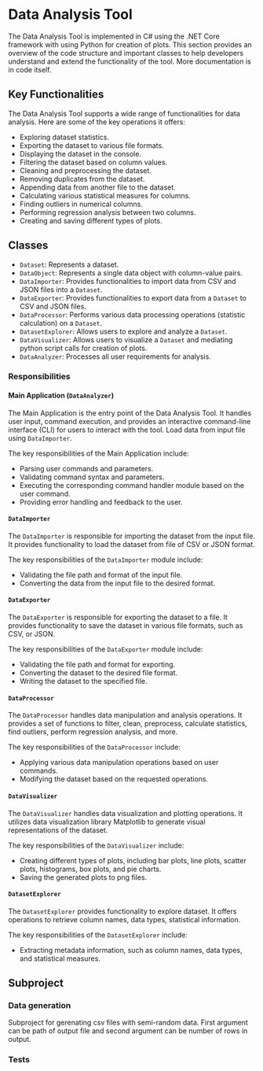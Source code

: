 # Data Analysis Tool
The Data Analysis Tool is implemented in C# using the .NET Core framework with using Python for creation of plots. This section provides an overview of the code structure and important classes to help developers understand and extend the functionality of the tool. More documentation is in code itself.

## Key Functionalities
The Data Analysis Tool supports a wide range of functionalities for data analysis. Here are some of the key operations it offers:

* Exploring dataset statistics.
* Exporting the dataset to various file formats.
* Displaying the dataset in the console.
* Filtering the dataset based on column values.
* Cleaning and preprocessing the dataset.
* Removing duplicates from the dataset.
* Appending data from another file to the dataset.
* Calculating various statistical measures for columns.
* Finding outliers in numerical columns.
* Performing regression analysis between two columns.
* Creating and saving different types of plots.

## Classes
* `Dataset`: Represents a dataset.
* `DataObject`: Represents a single data object with column-value pairs.
* `DataImporter`: Provides functionalities to import data from CSV and JSON files into a `Dataset`.
* `DataExporter`: Provides functionalities to export data from a `Dataset` to CSV and JSON files.
* `DataProcessor`: Performs various data processing operations (statistic calculation) on a `Dataset`.
* `DatasetExplorer`: Allows users to explore and analyze a `Dataset`.
* `DataVisualizer`: Allows users to visualize a `Dataset` and mediating python script calls for creation of plots.
* `DataAnalyzer`: Processes all user requirements for analysis.

### Responsibilities
#### Main Application (`DataAnalyzer`)
The Main Application is the entry point of the Data Analysis Tool. It handles user input, command execution, and provides an interactive command-line interface (CLI) for users to interact with the tool. Load data from input file using `DataImporter`.

The key responsibilities of the Main Application include:
* Parsing user commands and parameters.
* Validating command syntax and parameters.
* Executing the corresponding command handler module based on the user command.
* Providing error handling and feedback to the user.

#### `DataImporter`
The `DataImporter` is responsible for importing the dataset from the input file. It provides functionality to load the dataset from file of CSV or JSON format.

The key responsibilities of the `DataImporter` module include:
* Validating the file path and format of the input file.
* Converting the data from the input file to the desired format.

#### `DataExporter`
The `DataExporter` is responsible for exporting the dataset to a file. It provides functionality to save the dataset in various file formats, such as CSV, or JSON.

The key responsibilities of the `DataExporter` module include:
* Validating the file path and format for exporting.
* Converting the dataset to the desired file format.
* Writing the dataset to the specified file.

#### `DataProcessor`
The `DataProcessor` handles data manipulation and analysis operations. It provides a set of functions to filter, clean, preprocess, calculate statistics, find outliers, perform regression analysis, and more.

The key responsibilities of the `DataProcessor` include:
* Applying various data manipulation operations based on user commands.
* Modifying the dataset based on the requested operations.

#### `DataVisualizer`
The `DataVisualizer` handles data visualization and plotting operations. It utilizes data visualization library Matplotlib to generate visual representations of the dataset.

The key responsibilities of the `DataVisualizer` include:
* Creating different types of plots, including bar plots, line plots, scatter plots, histograms, box plots, and pie charts.
* Saving the generated plots to png files.

#### `DatasetExplorer`
The `DatasetExplorer` provides functionality to explore dataset. It offers operations to retrieve column names, data types, statistical information.

The key responsibilities of the `DatasetExplorer` include:
* Extracting metadata information, such as column names, data types, and statistical measures.


## Subproject
### Data generation
Subproject for gerenating csv files with semi-random data. First argument can be path of output file and second argument can be number of rows in output.

### Tests

